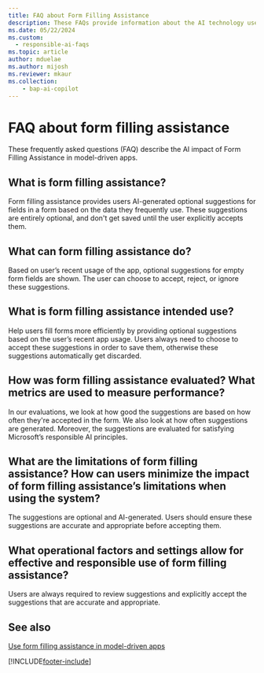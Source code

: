 ```yaml
---
title: FAQ about Form Filling Assistance
description: These FAQs provide information about the AI technology used in the Form Filling Assistance feature with key considerations and details about how AI is used, how it was tested and evaluated, and any specific limitations.
ms.date: 05/22/2024
ms.custom: 
  - responsible-ai-faqs
ms.topic: article
author: mduelae
ms.author: mijosh 
ms.reviewer: mkaur
ms.collection: 
    - bap-ai-copilot 
---
```


# FAQ about form filling assistance

These frequently asked questions (FAQ) describe the AI impact of Form Filling Assistance in model-driven apps.

## What is form filling assistance?  

Form filling assistance provides users AI-generated optional suggestions for fields in a form based on the data they frequently use. These suggestions are entirely optional, and don't get saved until the user explicitly accepts them. 

## What can form filling assistance do?   

Based on user’s recent usage of the app, optional suggestions for empty form fields are shown. The user can choose to accept, reject, or ignore these suggestions. 

## What is form filling assistance intended use?

Help users fill forms more efficiently by providing optional suggestions based on the user’s recent app usage. Users always need to choose to accept these suggestions in order to save them, otherwise these suggestions automatically get discarded. 

## How was form filling assistance evaluated? What metrics are used to measure performance?  

In our evaluations, we look at how good the suggestions are based on how often they're accepted in the form. We also look at how often suggestions are generated. Moreover, the suggestions are evaluated for satisfying Microsoft’s responsible AI principles. 

## What are the limitations of form filling assistance? How can users minimize the impact of form filling assistance’s limitations when using the system?  

The suggestions are optional and AI-generated. Users should ensure these suggestions are accurate and appropriate before accepting them. 

## What operational factors and settings allow for effective and responsible use of form filling assistance?  

Users are always required to review suggestions and explicitly accept the suggestions that are accurate and appropriate. 

## See also

[Use form filling assistance in model-driven apps](../../user/form-filling-assistance.md)
 
[!INCLUDE[footer-include](../../includes/footer-banner.md)]
